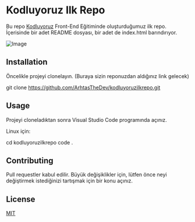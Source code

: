 # Kodluyoruz Ilk Repo

Bu repo [Kodluyoruz](https://www.kodluyoruz.org/) Front-End Eğitiminde oluşturduğumuz ilk repo. İçerisinde bir adet README dosyası, bir adet de index.html barındırıyor.

![Image](http://url/a.png)

## Installation

Öncelikle projeyi clonelayın. (Buraya sizin reponuzdan aldığınız link gelecek)

git clone https://github.com/ArhtasTheDev/kodluyoruzilkrepo.git

## Usage

Projeyi cloneladıktan sonra Visual Studio Code programında açınız.

Linux için:

cd kodluyoruzilkrepo
code .

## Contributing

Pull requestler kabul edilir. Büyük değişiklikler için, lütfen önce neyi değiştirmek istediğinizi tartışmak için bir konu açınız.

## License
[MIT](https://choosealicense.com/licenses/mit/)